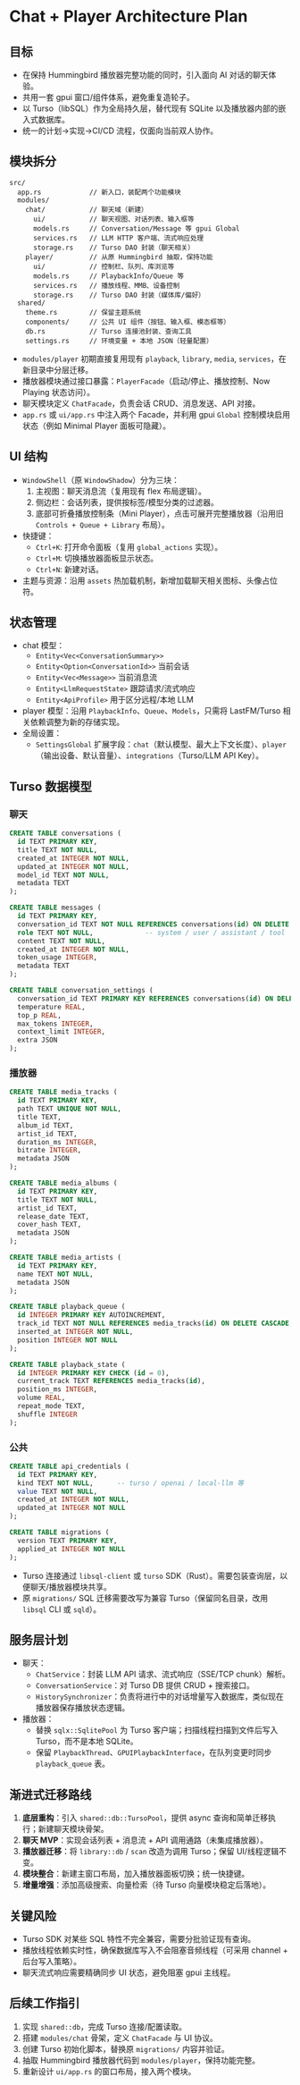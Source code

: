 # Chat + Player Architecture Plan

## 目标
- 在保持 Hummingbird 播放器完整功能的同时，引入面向 AI 对话的聊天体验。
- 共用一套 gpui 窗口/组件体系，避免重复造轮子。
- 以 Turso（libSQL）作为全局持久层，替代现有 SQLite 以及播放器内部的嵌入式数据库。
- 统一的计划→实现→CI/CD 流程，仅面向当前双人协作。

## 模块拆分
```
src/
  app.rs            // 新入口，装配两个功能模块
  modules/
    chat/           // 聊天域（新建）
      ui/           // 聊天视图、对话列表、输入框等
      models.rs     // Conversation/Message 等 gpui Global
      services.rs   // LLM HTTP 客户端、流式响应处理
      storage.rs    // Turso DAO 封装（聊天相关）
    player/         // 从原 Hummingbird 抽取，保持功能
      ui/           // 控制栏、队列、库浏览等
      models.rs     // PlaybackInfo/Queue 等
      services.rs   // 播放线程、MMB、设备控制
      storage.rs    // Turso DAO 封装（媒体库/偏好）
  shared/
    theme.rs        // 保留主题系统
    components/     // 公共 UI 组件（按钮、输入框、模态框等）
    db.rs           // Turso 连接池封装、查询工具
    settings.rs     // 环境变量 + 本地 JSON（轻量配置）
```
- `modules/player` 初期直接复用现有 `playback`, `library`, `media`, `services`，在新目录中分层迁移。
- 播放器模块通过接口暴露：`PlayerFacade`（启动/停止、播放控制、Now Playing 状态访问）。
- 聊天模块定义 `ChatFacade`，负责会话 CRUD、消息发送、API 对接。
- `app.rs` 或 `ui/app.rs` 中注入两个 Facade，并利用 gpui `Global` 控制模块启用状态（例如 Minimal Player 面板可隐藏）。

## UI 结构
- `WindowShell`（原 `WindowShadow`）分为三块：
  1. 主视图：聊天消息流（复用现有 flex 布局逻辑）。
  2. 侧边栏：会话列表，提供按标签/模型分类的过滤器。
  3. 底部可折叠播放控制条（Mini Player），点击可展开完整播放器（沿用旧 `Controls + Queue + Library` 布局）。
- 快捷键：
  - `Ctrl+K`: 打开命令面板（复用 `global_actions` 实现）。
  - `Ctrl+M`: 切换播放器面板显示状态。
  - `Ctrl+N`: 新建对话。
- 主题与资源：沿用 `assets` 热加载机制，新增加载聊天相关图标、头像占位符。

## 状态管理
- chat 模型：
  - `Entity<Vec<ConversationSummary>>`
  - `Entity<Option<ConversationId>>` 当前会话
  - `Entity<Vec<Message>>` 当前消息流
  - `Entity<LlmRequestState>` 跟踪请求/流式响应
  - `Entity<ApiProfile>` 用于区分远程/本地 LLM
- player 模型：沿用 `PlaybackInfo`、`Queue`、`Models`，只需将 LastFM/Turso 相关依赖调整为新的存储实现。
- 全局设置：
  - `SettingsGlobal` 扩展字段：`chat`（默认模型、最大上下文长度）、`player`（输出设备、默认音量）、`integrations`（Turso/LLM API Key）。

## Turso 数据模型
### 聊天
```sql
CREATE TABLE conversations (
  id TEXT PRIMARY KEY,
  title TEXT NOT NULL,
  created_at INTEGER NOT NULL,
  updated_at INTEGER NOT NULL,
  model_id TEXT NOT NULL,
  metadata TEXT
);

CREATE TABLE messages (
  id TEXT PRIMARY KEY,
  conversation_id TEXT NOT NULL REFERENCES conversations(id) ON DELETE CASCADE,
  role TEXT NOT NULL,             -- system / user / assistant / tool
  content TEXT NOT NULL,
  created_at INTEGER NOT NULL,
  token_usage INTEGER,
  metadata TEXT
);

CREATE TABLE conversation_settings (
  conversation_id TEXT PRIMARY KEY REFERENCES conversations(id) ON DELETE CASCADE,
  temperature REAL,
  top_p REAL,
  max_tokens INTEGER,
  context_limit INTEGER,
  extra JSON
);
```

### 播放器
```sql
CREATE TABLE media_tracks (
  id TEXT PRIMARY KEY,
  path TEXT UNIQUE NOT NULL,
  title TEXT,
  album_id TEXT,
  artist_id TEXT,
  duration_ms INTEGER,
  bitrate INTEGER,
  metadata JSON
);

CREATE TABLE media_albums (
  id TEXT PRIMARY KEY,
  title TEXT NOT NULL,
  artist_id TEXT,
  release_date TEXT,
  cover_hash TEXT,
  metadata JSON
);

CREATE TABLE media_artists (
  id TEXT PRIMARY KEY,
  name TEXT NOT NULL,
  metadata JSON
);

CREATE TABLE playback_queue (
  id INTEGER PRIMARY KEY AUTOINCREMENT,
  track_id TEXT NOT NULL REFERENCES media_tracks(id) ON DELETE CASCADE,
  inserted_at INTEGER NOT NULL,
  position INTEGER NOT NULL
);

CREATE TABLE playback_state (
  id INTEGER PRIMARY KEY CHECK (id = 0),
  current_track TEXT REFERENCES media_tracks(id),
  position_ms INTEGER,
  volume REAL,
  repeat_mode TEXT,
  shuffle INTEGER
);
```

### 公共
```sql
CREATE TABLE api_credentials (
  id TEXT PRIMARY KEY,
  kind TEXT NOT NULL,      -- turso / openai / local-llm 等
  value TEXT NOT NULL,
  created_at INTEGER NOT NULL,
  updated_at INTEGER NOT NULL
);

CREATE TABLE migrations (
  version TEXT PRIMARY KEY,
  applied_at INTEGER NOT NULL
);
```
- Turso 连接通过 `libsql-client` 或 `turso` SDK（Rust）。需要包装查询层，以便聊天/播放器模块共享。
- 原 `migrations/` SQL 迁移需要改写为兼容 Turso（保留同名目录，改用 `libsql` CLI 或 `sqld`）。

## 服务层计划
- 聊天：
  - `ChatService`：封装 LLM API 请求、流式响应（SSE/TCP chunk）解析。
  - `ConversationService`：对 Turso DB 提供 CRUD + 搜索接口。
  - `HistorySynchronizer`：负责将进行中的对话增量写入数据库，类似现在播放器保存播放状态逻辑。
- 播放器：
  - 替换 `sqlx::SqlitePool` 为 Turso 客户端；扫描线程扫描到文件后写入 Turso，而不是本地 SQLite。
  - 保留 `PlaybackThread`、`GPUIPlaybackInterface`，在队列变更时同步 `playback_queue` 表。

## 渐进式迁移路线
1. **底层重构**：引入 `shared::db::TursoPool`，提供 async 查询和简单迁移执行；新建聊天模块骨架。
2. **聊天 MVP**：实现会话列表 + 消息流 + API 调用通路（未集成播放器）。
3. **播放器迁移**：将 `library::db` / `scan` 改造为调用 Turso；保留 UI/线程逻辑不变。
4. **模块整合**：新建主窗口布局，加入播放器面板切换；统一快捷键。
5. **增量增强**：添加高级搜索、向量检索（待 Turso 向量模块稳定后落地）。

## 关键风险
- Turso SDK 对某些 SQL 特性不完全兼容，需要分批验证现有查询。
- 播放线程依赖实时性，确保数据库写入不会阻塞音频线程（可采用 channel + 后台写入策略）。
- 聊天流式响应需要精确同步 UI 状态，避免阻塞 gpui 主线程。

## 后续工作指引
1. 实现 `shared::db`，完成 Turso 连接/配置读取。
2. 搭建 `modules/chat` 骨架，定义 `ChatFacade` 与 UI 协议。
3. 创建 Turso 初始化脚本，替换原 `migrations/` 内容并验证。
4. 抽取 Hummingbird 播放器代码到 `modules/player`，保持功能完整。
5. 重新设计 `ui/app.rs` 的窗口布局，接入两个模块。
